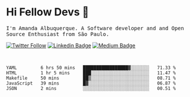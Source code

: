 # Hi Fellow Devs :wave:
   
<p>
  <samp>
    I'm Amanda Albuquerque. A Software developer and and Open Source Enthusiast from São Paulo.
  </samp>

  
  [![Twitter Follow](https://img.shields.io/twitter/follow/alalbux?style=social)](https://www.twitter.com/alalbux)
  [![Linkedin Badge](https://img.shields.io/badge/-alalbux-blue?style=flat-square&logo=Linkedin&logoColor=white&link=https://www.linkedin.com/in/alalbux/)](https://www.linkedin.com/in/alalbux/)
  [![Medium Badge](https://img.shields.io/badge/-alalbux-black?style=flat-square&logo=Medium&logoColor=white&link=https://medium.com/@alalbux)](https://medium.com/@alalbux)
</p>

  <br/>
  

<!--START_SECTION:waka-->
```text
YAML         6 hrs 50 mins   █████████████████▓░░░░░░░   71.33 % 
HTML         1 hr 5 mins     ███░░░░░░░░░░░░░░░░░░░░░░   11.47 % 
Makefile     50 mins         ██▒░░░░░░░░░░░░░░░░░░░░░░   08.71 % 
JavaScript   39 mins         █▓░░░░░░░░░░░░░░░░░░░░░░░   06.87 % 
JSON         2 mins          ░░░░░░░░░░░░░░░░░░░░░░░░░   00.51 % 
```
<!--END_SECTION:waka-->

